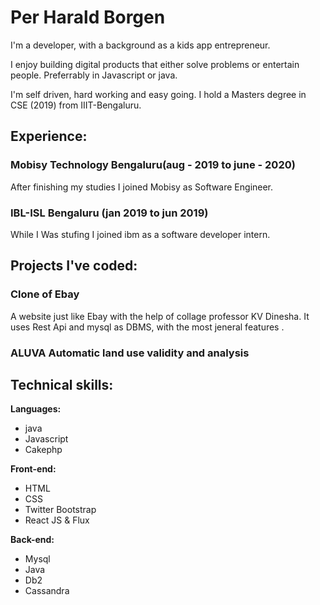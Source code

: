 # Per Harald Borgen
I'm a developer, with a background as a kids app entrepreneur.

I enjoy building digital products that either solve problems or entertain people. Preferrably in Javascript or java.

I'm self driven, hard working and easy going. I hold a Masters degree in CSE (2019) from IIIT-Bengaluru.

## Experience:
### Mobisy Technology Bengaluru(aug - 2019 to june - 2020)
After finishing my studies I joined Mobisy as Software Engineer.

### IBL-ISL Bengaluru (jan 2019 to jun 2019)
While I Was stufing I joined ibm as a software developer intern.


## Projects I've coded:
### Clone of Ebay 
A website just like Ebay with the help of collage professor KV Dinesha. It uses Rest Api and mysql as DBMS, with the most jeneral features .

### ALUVA Automatic land use validity and analysis 

## Technical skills:

**Languages:**
* java
* Javascript
* Cakephp

**Front-end:**

* HTML
* CSS 
* Twitter Bootstrap
* React JS & Flux


**Back-end:**

* Mysql
* Java
* Db2
* Cassandra
